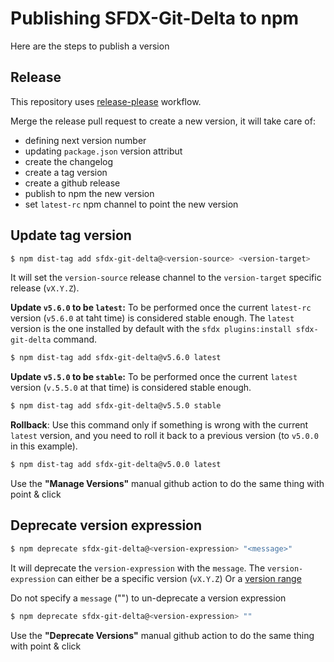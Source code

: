 # Publishing SFDX-Git-Delta to npm

Here are the steps to publish a version

## Release

This repository uses [release-please](https://github.com/google-github-actions/release-please-action) workflow.

Merge the release pull request to create a new version, it will take care of:
- defining next version number
- updating `package.json` version attribut
- create the changelog
- create a tag version
- create a github release
- publish to npm the new version
- set `latest-rc` npm channel to point the new version

## Update tag version

```sh
$ npm dist-tag add sfdx-git-delta@<version-source> <version-target>
```

It will set the `version-source` release channel to the `version-target` specific release (`vX.Y.Z`).

**Update `v5.6.0` to be `latest`:**
To be performed once the current `latest-rc` version (`v5.6.0` at taht time) is considered stable enough. The `latest` version is the one installed by default with the `sfdx plugins:install sfdx-git-delta` command.
```sh
$ npm dist-tag add sfdx-git-delta@v5.6.0 latest
```

**Update `v5.5.0` to be `stable`:**
To be performed once the current `latest` version (`v.5.5.0` at that time) is considered stable enough.
```sh
$ npm dist-tag add sfdx-git-delta@v5.5.0 stable
```

**Rollback**: 
Use this command only if something is wrong with the current `latest` version, and you need to roll it back to a previous version (to `v5.0.0` in this example).
```sh
$ npm dist-tag add sfdx-git-delta@v5.0.0 latest
```

Use the **"Manage Versions"** manual github action to do the same thing with point & click

## Deprecate version expression

```sh
$ npm deprecate sfdx-git-delta@<version-expression> "<message>"
```

It will deprecate the `version-expression` with the `message`.
The `version-expression` can either be a specific version (`vX.Y.Z`)
Or a [version range](https://semver.npmjs.com/)

Do not specify a `message` ("") to un-deprecate a version expression
```sh
$ npm deprecate sfdx-git-delta@<version-expression> ""
```

Use the **"Deprecate Versions"** manual github action to do the same thing with point & click
